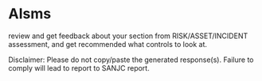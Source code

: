 # AIsms

review and get feedback about your section from RISK/ASSET/INCIDENT assessment, and get recommended what controls to look at. 

Disclaimer: Please do not copy/paste the generated response(s). Failure to comply will lead to report to SANJC report.
